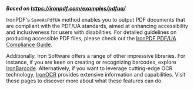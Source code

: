 ***Based on <https://ironpdf.com/examples/pdfua/>***

IronPDF's `SaveAsPdfUA` method enables you to output PDF documents that are compliant with the PDF/UA standards, aimed at enhancing accessibility and inclusiveness for users with disabilities. For detailed guidelines on producing accessible PDF files, please check out the [IronPDF PDF/UA Compliance Guide](https://ironpdf.com/how-to/pdfua/).

Additionally, Iron Software offers a range of other impressive libraries. For instance, if you are keen on creating or recognizing barcodes, explore [IronBarcode](https://ironsoftware.com/csharp/barcode/). Alternatively, if you want to leverage cutting-edge OCR technology, [IronOCR](https://ironsoftware.com/csharp/ocr/) provides extensive information and capabilities. Visit these pages to discover more about what these features can do.
